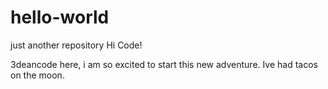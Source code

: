 # hello-world
just another repository
Hi Code!

3deancode here, i am so excited to start this new adventure.
Ive had tacos on the moon.
